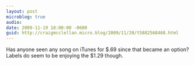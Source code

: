 ```yaml
---
layout: post
microblog: true
audio: 
date: 2009-11-19 18:00:00 -0600
guid: http://craigmcclellan.micro.blog/2009/11/20/t5882568468.html
---
```

Has anyone seen any song on iTunes for $.69 since that became an option?  Labels do seem to be enjoying the $1.29 though.
